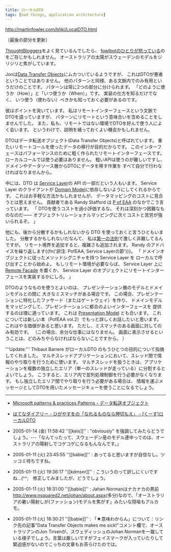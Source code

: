 ```yaml
---
title: ローカルDTO
tags: [bad things, application architecture]
---
```


http://martinfowler.com/bliki/LocalDTO.html

（最後の部分を更新）

[ThoughtBloggers](http://blogs.thoughtworks.com/)をよく見ているんでしたら、
[fowlbotのひとりが怒っている](http://blogs.codehaus.org/people/tirsen/archives/000859_data_transfer_objects_makes_me_sick.html)のをご存じかもしれません。
オーストラリアの太陽がスウェーデンのモデルをジリジリと焦がしています。

Jonは[Data Transfer Objects](http://martinfowler.com/eaaCatalog/dataTransferObject.html)にムカついているようですが、
これはDTOが悪者ということではありません。
他のパターンと同様、ある文脈内でのみ有用というだけのことです。
パターンは常に2つの部分に分けられます。
「どのように使うか（How）」と「いつ使うか（When）」です。
実装の仕方を知るだけでなく、
いつ使う（使わない）べきかも知っておく必要があるのです。

彼はポイントを突いています。
私はリモートインターフェースという文脈でDTOを語っていますが、
パターンにリモートという意味合いを含めることをしませんでした。
また、私も、リモートではない環境でDTOを好んで使う人によく会います。
というわけで、説明を補っておくよい機会かもしれません。

DTOはデータ転送オブジェクト(Data Transfer Objects)と呼ばれています。
重たいリモートコールを使ったデータの移行が目的だからです。
このインターフェースはパフォーマンスのために粗く作られたリモートインターフェースです。
ローカルコールでは使う必要はありません。
粗いAPIは使うのが難しいですし、
ドメインやデータソース層からDTOにデータを移す作業を
すべて自分で行わなければなりませんから。

中には、DTO は [Service Layer](http://martinfowler.com/eaaCatalog/serviceLayer.html)の API の一部だという人もいます。
Service Layer のクライアントが [Domain Model](http://martinfowler.com/eaaCatalog/domainModel.html)に依存しないようにしてくれるからです。
これはお手軽な方法かもしれませんが、
データマッピングのコストに見合うとは思えません。
貢献者である Randy Stafford は [P of EAA](http://martinfowler.com/books.html#eaa) のなかでこう言っています。
「
DTOを使うコストを過小評価するな。
それは深刻かつ困難なものなのだ——
オブジェクトリレーショナルマッピングに次ぐコストと苦労が強いられるぞ。
」


他にも、後から分散するかもしれないから DTO を使っておくと言うひともいました。
分散するかもしれないだなんて、
私は[第一の法則](/FirstLaw)で激しく非難してるんですが。
リモート境界を追加すると、複雑さも追加されます。
Randy のアドバイスを繰り返します{{fn('訳注: PofEAA, Service Layerの節')}}。
「
ドメインオブジェクトに従ったメソッドシグニチャを持つ Service Layer を
ローカルで呼び出すことから始めよ。
もしリモート環境が必要ならば、
Service Layer 上に [Remote Facade](http://martinfowler.com/eaaCatalog/remoteFacade.html) を置くか、
Service Layer のオブジェクトにリモートインターフェースを実装するかにしろ。
」

DTOのようなものを使うとよいのは、
プレゼンテーション層のモデルとドメインモデルとの間に
大きなミスマッチがある場合です。
この場合、プレゼンテーションに特化したファサード（またはゲートウェイ）を作り、
ドメインモデルをマッピングして、プレゼンテーションに都合のよいインターフェースを
提供するのは理に適っています。
これは [Presentation Model](http://martinfowler.com/eaaDev/PresentationModel.html) とも合います。
これについては新しい本（PofEAA vol.2）でもっと詳しくお話したいと思います。
これはやる価値があると思います。
ただし、ミスマッチのある画面に対してのみ有効です。
（この場合、余分な仕事にはなりません。
画面に表示させるということは、どのみちやらなければならないことですから。
）

'''Update:''' Thibaut Barrere がローカルDTO のもうひとつの目的について指摘してくれました。
マルチスレッドアプリケーションにおいて、スレッド間で情報のやり取りを行うために使います。
マルチスレッドを扱うときは、アプリケーションを複数の独立したエリア（単一のスレッドが走っている）に分割するとよいでしょう。
こうすると、エリア内で並列処理制御を行う必要がなくなります。
もし独立したエリア間でやり取りを行う必要がある場合は、
情報を運ぶメッセージとしてDTOを用いたメッセージキューを使うことになるでしょう。

-----

* [Microsoft patterns & practices Patterns - データ転送オブジェクト](http://www.microsoft.com/japan/msdn/practices/type/Patterns/enterprise/DesDTO.asp)
* [はてなダイアリー - ひがやすをの「なれるものなら押切もえ」 - [くーす]ローカルDTO](http://d.hatena.ne.jp/higayasuo/20041207#1102379088)


* 2005-01-14 (金) 11:58:42 ''[[keis]]'' : "obviously" を強調してみたらどうでしょう。---「なんてったって、スウェーデン産のモデル連中ってのは、オーストラリアの陽射しでコゲコゲになるもんなんです。」
* 2005-01-11 (火) 23:45:55 ''[[babie]]'' : あってると思いますが自信なし。ツッコミ待ちですね。
* 2005-01-11 (火) 19:36:17 ''[[kdmsnr]]'' : こういうのって訳しにくいですね...(^^;　修正してみましたが、どうでしょう。
* 2005-01-11 (火) 18:31:00 ''[[babie]]'' : Jahan Normanはナカナカの男前<http://www.nsquared2.net/johan/about.aspx>(多分)なので、「オーストラリアの暑い陽射しが(ファッション)モデルを焦がす」みたいな隠喩もアルカモ。
* 2005-01-11 (火) 18:30:21 ''[[babie]]'' : 「★意味わからん」について：リンク先の記事"Data Transfer Objects makes me sick!"コメント欄で、オーストラリアンのJon Tirsenが、スウェディッシュのJohan Normanを一蹴している様子でしょう。言葉は厳しいですがフェイスマークが入っていたりして緊迫感がないのでこっちの文章もお茶らけたのでは。
